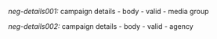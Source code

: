 *neg-details001:* campaign details - body - valid - media group

*neg-details002:* campaign details - body - valid - agency
